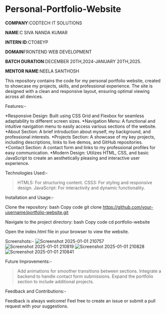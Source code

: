 # Personal-Portfolio-Website

**COMPANY**:CODTECH IT SOLUTIONS

**NAME**:C SIVA NANDA KUMAR

**INTERN ID**:CTO8EYP

**DOMAIN**FRONTEND WEB DEVELOPMENT

**BATCH DURATION**:DECEMBER 20TH,2024-JANUARY 20TH,2025.

**MENTOR NAME**:NEELA SANTHOSH



This repository contains the code for my personal portfolio website, created to showcase my projects, skills, and professional experience. The site is designed with a clean and responsive layout, ensuring optimal viewing across all devices.

Features:-

*Responsive Design: Built using CSS Grid and Flexbox for seamless adaptability to different screen sizes.
*Navigation Menu: A functional and intuitive navigation menu to easily access various sections of the website.
*About Section: A brief introduction about myself, my background, and professional interests.
*Projects Section: A showcase of my key projects, including descriptions, links to live demos, and GitHub repositories.
*Contact Section: A contact form and links to my professional profiles for easy communication.
*Modern Design: Utilizes HTML, CSS, and basic JavaScript to create an aesthetically pleasing and interactive user experience.



Technologies Used:-

>HTML5: For structuring content.
>CSS3: For styling and responsive design.
>JavaScript: For interactivity and dynamic functionality.


Installation and Usage:-


Clone the repository:
bash
Copy code
git clone https://github.com/your-username/portfolio-website.git

Navigate to the project directory:
bash
Copy code
cd portfolio-website

Open the index.html file in your browser to view the website.


Screenshots:-
![Screenshot 2025-01-01 210757](https://github.com/user-attachments/assets/81d7d600-c3f5-4dc8-b2ce-0ac0efac101b)
![Screenshot 2025-01-01 210819](https://github.com/user-attachments/assets/5c820385-be95-43a5-a80f-7e2dbbc0ecdd)
![Screenshot 2025-01-01 210828](https://github.com/user-attachments/assets/4c850045-4007-4d50-bd19-f6f37dc20f69)
![Screenshot 2025-01-01 210841](https://github.com/user-attachments/assets/552bdb28-ca01-499f-897c-7d0756de539d)





Future Improvements:-

>Add animations for smoother transitions between sections.
>Integrate a backend to handle contact form submissions.
>Expand the portfolio section to include additional projects.


Feedback and Contributions:-

Feedback is always welcome! Feel free to create an issue or submit a pull request with your suggestions.











